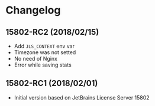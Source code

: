 # Changelog

## 15802-RC2 (2018/02/15)

* Add `JLS_CONTEXT` env var
* Timezone was not setted
* No need of Nginx
* Error while saving stats

## 15802-RC1 (2018/02/01)

* Initial version based on JetBrains License Server 15802
